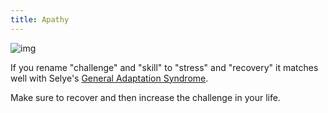 ```yaml
---
title: Apathy
---
```


![img](https://upload.wikimedia.org/wikipedia/commons/thumb/f/f6/Challenge_vs_skill.svg/600px-Challenge_vs_skill.svg.png)

If you rename "challenge" and "skill" to "stress" and "recovery" it matches well with Selye's [General Adaptation Syndrome](https://en.wikipedia.org/wiki/Stress_(biology)#General_adaptation_syndrome).

Make sure to recover and then increase the challenge in your life.
